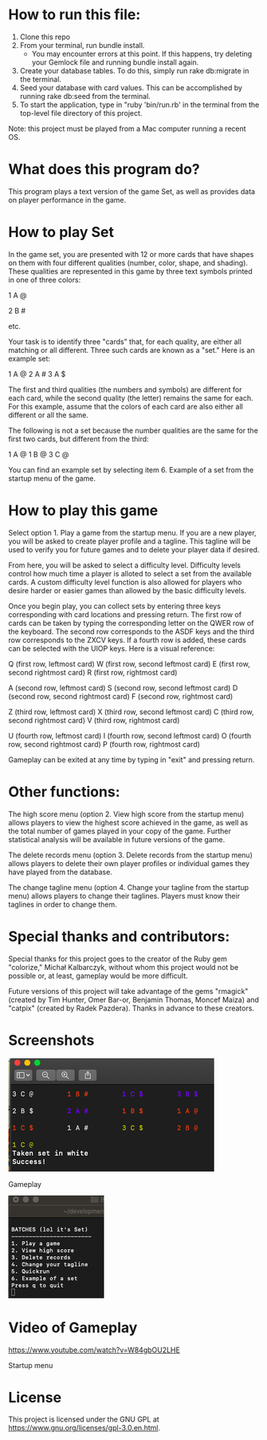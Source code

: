 How to run this file:
==============================
1.  Clone this repo
2.  From your terminal, run bundle install.
    * You may encounter errors at this point.  If this happens, try deleting your Gemlock file and running bundle install again.
3.  Create your database tables.  To do this, simply run rake db:migrate in the terminal.
4.  Seed your database with card values.  This can be accomplished by running rake db:seed from the terminal.
5.  To start the application, type in "ruby 'bin/run.rb' in the terminal from the top-level file directory of this project.

Note: this project must be played from a Mac computer running a recent OS.


What does this program do?
==============================
This program plays a text version of the game Set, as well as provides data on player performance in the game.


How to play Set
==============================
In the game set, you are presented with 12 or more cards that have shapes on them with four different qualities (number, color, shape, and shading). These qualities are represented in this game by three text symbols printed in one of three colors:

1 A @

2 B #

etc.

Your task is to identify three "cards" that, for each quality, are either all matching or all different.  Three such cards are known as a "set."  Here is an example set:

1 A @     2 A #     3 A $

The first and third qualities (the numbers and symbols) are different for each card, while the second quality (the letter) remains the same for each.  For this example, assume that the colors of each card are also either all different or all the same.

The following is not a set because the number qualities are the same for the first two cards, but different from the third:

1 A @    1 B @      3 C @

You can find an example set by selecting item 6. Example of a set from the startup menu of the game.


How to play this game
==============================
Select option 1. Play a game from the startup menu.  If you are a new player, you will be asked to create player profile and a tagline.  This tagline will be used to verify you for future games and to delete your player data if desired.

From here, you will be asked to select a difficulty level.  Difficulty levels control how much time a player is alloted to select a set from the available cards.  A custom difficulty level function is also allowed for players who desire harder or easier games than allowed by the basic difficulty levels.

Once you begin play, you can collect sets by entering three keys corresponding with card locations and pressing return.  The first row of cards can be taken by typing the corresponding letter on the QWER row of the keyboard.  The second row corresponds to the ASDF keys and the third row corresponds to the ZXCV keys.  If a fourth row is added, these cards can be selected with the UIOP keys.  Here is a visual reference:

Q (first row, leftmost card)   W (first row, second leftmost card)   E (first row, second rightmost card)  R (first row, rightmost card)

A (second row, leftmost card)   S (second row, second leftmost card)   D (second row, second rightmost card)  F (second row, rightmost card)

Z (third row, leftmost card)   X (third row, second leftmost card)   C (third row, second rightmost card)  V (third row, rightmost card)

U (fourth row, leftmost card)   I (fourth row, second leftmost card)   O (fourth row, second rightmost card)  P (fourth row, rightmost card)

Gameplay can be exited at any time by typing in "exit" and pressing return.

Other functions:
==============================
The high score menu (option 2. View high score from the startup menu) allows players to view the highest score achieved in the game, as well as the total number of games played in your copy of the game.  Further statistical analysis will be available in future versions of the game.

The delete records menu (option 3. Delete records from the startup menu) allows players to delete their own player profiles or individual games they have played from the database.

The change tagline menu (option 4. Change your tagline from the startup menu) allows players to change their taglines.  Players must know their taglines in order to change them.

Special thanks and contributors:
==============================
Special thanks for this project goes to the creator of the Ruby gem "colorize," Michał Kalbarczyk, without whom this project would not be possible or, at least, gameplay would be more difficult.

Future versions of this project will take advantage of the gems "rmagick" (created by Tim Hunter, Omer Bar-or, Benjamin Thomas, Moncef Maiza) and "catpix" (created by Radek Pazdera).  Thanks in advance to these creators.

Screenshots
==============================
![Image description](https://github.com/unclezap/ruby-project-guidelines-seattle-web-012720/blob/master/Screen%20Shot%202020-02-18%20at%201.41.57%20PM.png?raw=true)

Gameplay

![Image description](https://github.com/unclezap/ruby-project-guidelines-seattle-web-012720/blob/master/Screen%20Shot%202020-02-18%20at%201.42.43%20PM.png?raw=true)

Video of Gameplay
==============================
https://www.youtube.com/watch?v=W84gbOU2LHE

Startup menu

License
==============================
This project is licensed under the GNU GPL at https://www.gnu.org/licenses/gpl-3.0.en.html.
